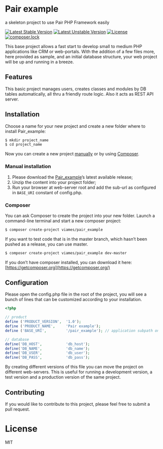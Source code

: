 # Pair example
a skeleton project to use Pair PHP Framework easily

[![Latest Stable Version](https://poser.pugx.org/viames/pair_example/v/stable)](https://packagist.org/packages/viames/pair_example)
[![Latest Unstable Version](https://poser.pugx.org/viames/pair_example/v/unstable)](https://packagist.org/packages/viames/pair_example)
[![License](https://poser.pugx.org/viames/pair_example/license)](https://packagist.org/packages/viames/pair_example)
[![composer.lock](https://poser.pugx.org/viames/pair_example/composerlock)](https://packagist.org/packages/viames/pair_example)

This base project allows a fast start to develop small to medium PHP applications like CRM or web-portals.
With the addition of a few files more, here provided as sample, and an initial database structure, your web project will be up and running in a breeze.

## Features
This basic project manages users, creates classes and modules by DB tables automatically, all thru a friendly route logic.
Also it acts as REST API server.

## Installation

Choose a name for your new project and create a new folder where to install Pair_example:

```bash
$ mkdir project_name
$ cd project_name
```
Now you can create a new project [manually](#manual-installation) or by using [Composer](#composer).

### <a name="manual-installation">Manual installation</a>

1. Please download the [Pair_example](https://github.com/Viames/Pair_example/releases)’s latest available release;
2. Unzip the content into your project folder;
3. Run your browser at web-server root and add the sub-url as configured in `BASE_URI` constant of config.php.

### <a name="composer">Composer</a>

You can ask Composer to create the project into your new folder.
Launch a command-line terminal and start a new composer project:

```bash
$ composer create-project viames/pair_example
```

If you want to test code that is in the master branch, which hasn’t been pushed as a release, you can use master.

```bash
$ composer create-project viames/pair_example dev-master
```

If you don’t have composer installed, you can download it here: [https://getcomposer.org](https://getcomposer.org/)

## Configuration

Please open the config.php file in the root of the project, you will see a bunch of lines that can be customized according to your installation.

```PHP
<?php

// product
define ('PRODUCT_VERSION',	'1.0');
define ('PRODUCT_NAME',		'Pair example');
define ('BASE_URI',			'/pair_example'); // application subpath on URL

// database
define('DB_HOST',			'db_host');
define('DB_NAME',			'db_name');
define('DB_USER',			'db_user');
define('DB_PASS',			'db_pass');
```

By creating different versions of this file you can move the project on different web-servers. This is useful for running a development version, a test version and a production version of the same project.

## Contributing

If you would like to contribute to this project, please feel free to submit a pull request.

# License

MIT
